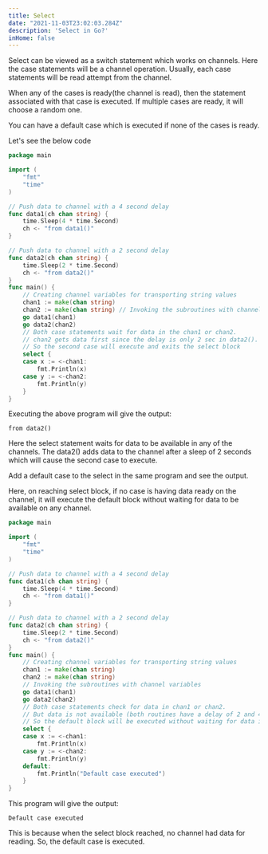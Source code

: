 ```yaml
---
title: Select
date: "2021-11-03T23:02:03.284Z"
description: 'Select in Go?'
inHome: false
---
```


Select can be viewed as a switch statement which works on channels. Here the case statements will be a channel operation. Usually, each case statements will be read attempt from the channel. 

When any of the cases is ready(the channel is read), then the statement associated with that case is executed. If multiple cases are ready, it will choose a random one. 

You can have a default case which is executed if none of the cases is ready.

Let's see the below code

```go
package main

import (
	"fmt"
	"time"
)

// Push data to channel with a 4 second delay
func data1(ch chan string) {
	time.Sleep(4 * time.Second)
	ch <- "from data1()"
}

// Push data to channel with a 2 second delay
func data2(ch chan string) {
	time.Sleep(2 * time.Second)
	ch <- "from data2()"
}
func main() {
	// Creating channel variables for transporting string values
	chan1 := make(chan string)
	chan2 := make(chan string) // Invoking the subroutines with channel variables
	go data1(chan1)
	go data2(chan2)
	// Both case statements wait for data in the chan1 or chan2.
	// chan2 gets data first since the delay is only 2 sec in data2().
	// So the second case will execute and exits the select block
	select {
	case x := <-chan1:
		fmt.Println(x)
	case y := <-chan2:
		fmt.Println(y)
	}
}
```

Executing the above program will give the output:

```
from data2()
```

Here the select statement waits for data to be available in any of the channels. The data2() adds data to the channel after a sleep of 2 seconds which will cause the second case to execute.

Add a default case to the select in the same program and see the output.

Here, on reaching select block, if no case is having data ready on the channel, it will execute the default block without waiting for data to be available on any channel.

```go
package main

import (
	"fmt"
	"time"
)

// Push data to channel with a 4 second delay
func data1(ch chan string) {
	time.Sleep(4 * time.Second)
	ch <- "from data1()"
}

// Push data to channel with a 2 second delay
func data2(ch chan string) {
	time.Sleep(2 * time.Second)
	ch <- "from data2()"
}
func main() {
	// Creating channel variables for transporting string values
	chan1 := make(chan string)
	chan2 := make(chan string)
	// Invoking the subroutines with channel variables
	go data1(chan1)
	go data2(chan2)
	// Both case statements check for data in chan1 or chan2.
	// But data is not available (both routines have a delay of 2 and 4 sec)
	// So the default block will be executed without waiting for data in channels.
	select {
	case x := <-chan1:
		fmt.Println(x)
	case y := <-chan2:
		fmt.Println(y)
	default:
		fmt.Println("Default case executed")
	}
}
```

This program will give the output:

```
Default case executed
```

This is because when the select block reached, no channel had data for reading. So, the default case is executed.

